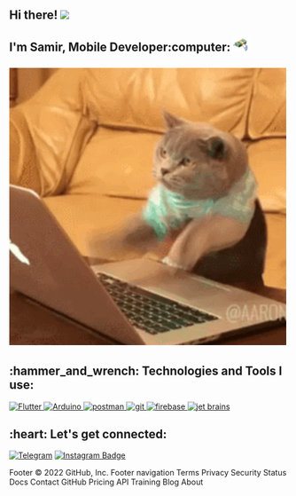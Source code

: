 

<h2 align="left">
 <abc>
  <br>Hi there! <img src="https://user-images.githubusercontent.com/42378118/110234147-e3259600-7f4e-11eb-95be-0c4047144dea.gif" width="30"><br>
  <br> I'm Samir, Mobile Developer:computer: <img src="https://github.com/Samir-Sattarov/Samir-Sattarov/blob/main/xt.gif" alt="Coder GIF" width="30">
  <br>
  <br>
  
 </abc>
 <img src="https://github.com/Samir-Sattarov/Samir-Sattarov/blob/main/2GU.gif" alt="Coder GIF" width="500">
</h2> 
<h2 align="left">:hammer_and_wrench: Technologies and Tools I use:</h2>
<p align="left">
<a href="https://flutter.dev/" target="_blank"> <img src="https://www.vectorlogo.zone/logos/flutterio/flutterio-icon.svg" alt="Flutter" width="40" height="40"/> </a>
<a href="https://www.arduino.cc/" target="_blank"> <img src="https://www.vectorlogo.zone/logos/arduino/arduino-icon.svg" alt="Arduino" width="40" height="40"/> </a>
<a href="https://www.postman.com/" target="_blank"> <img src="https://www.vectorlogo.zone/logos/getpostman/getpostman-icon.svg" alt="postman" width="40" height="40"/> </a>
<a href="https://git-scm.com/" target="_blank"> <img src="https://www.vectorlogo.zone/logos/git-scm/git-scm-icon.svg" alt="git" width="40" height="40"/> </a>
 <a href="https://firebase.google.com/" target="_blank"> <img src="https://www.vectorlogo.zone/logos/firebase/firebase-icon.svg" alt="firebase" width="40" height="40"/> </a>
  <a href="https://www.jetbrains.com/" target="_blank"> <img src="https://www.vectorlogo.zone/logos/jetbrains/jetbrains-icon.svg" alt="jet brains" width="40" height="40"/> </a>
    </p>
    


<h2 align="left">:heart: Let's get connected:</h2>

[![Telegram](https://img.shields.io/badge/-telegram-red?color=white&logo=telegram&logoColor=black)](https://t.me/Samuel_1347)  [![Instagram Badge](https://img.shields.io/badge/-@samir__sattarov-D7008A?style=flat-square&labelColor=D7008A&logo=Instagram&logoColor=white&link=https://www.instagram.com/samir_sattarov47)](https://www.instagram.com/samir_sattarov47)

Footer
© 2022 GitHub, Inc.
Footer navigation
Terms
Privacy
Security
Status
Docs
Contact GitHub
Pricing
API
Training
Blog
About
